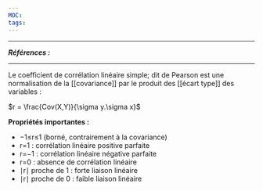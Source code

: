 ```yaml
---
MOC:
tags:
---
```


---
***Références :***

---

Le coefficient de corrélation linéaire simple; dit de Pearson est une normalisation de la [[covariance]] par le produit des [[écart type]] des variables : 

$r =  \frac{Cov(X,Y)}{\sigma y.\sigma x}$

**Propriétés importantes :**

- −1≤r≤1 (borné, contrairement à la covariance)
- r=1 : corrélation linéaire positive parfaite
- r=−1 : corrélation linéaire négative parfaite
- r=0 : absence de corrélation linéaire
- ∣r∣ proche de 1 : forte liaison linéaire
- ∣r∣ proche de 0 : faible liaison linéaire
